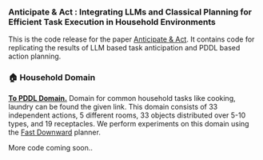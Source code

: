 ### Anticipate & Act : Integrating LLMs and Classical Planning for Efficient Task Execution in Household Environments

This is the code release for the paper [Anticipate & Act](https://raraghavarora.github.io/ahsoka). It contains code for replicating the results of LLM based task anticipation and PDDL based action planning.

### :house: Household Domain
**[To PDDL Domain.](https://github.com/AnticipateAndAct/AnticipateAndAct/tree/main/PDDL)**
Domain for common household tasks like cooking, laundry can be found the given link. This domain consists of 33 independent actions, 5 different rooms, 33 objects distributed over 5-10 types, and 19 receptacles. We perform experiments on this domain using the [Fast Downward](https://www.fast-downward.org/) planner.

More code coming soon..
<!--
**AnticipateAndAct/AnticipateAndAct** is a ✨ _special_ ✨ repository because its `README.md` (this file) appears on your GitHub profile.

Here are some ideas to get you started:


- 🔭 I’m currently working on ...
- 🌱 I’m currently learning ...
- 👯 I’m looking to collaborate on ...
- 🤔 I’m looking for help with ...
- 💬 Ask me about ...
- 📫 How to reach me: ...
- 😄 Pronouns: ...
- ⚡ Fun fact: ...
-->
